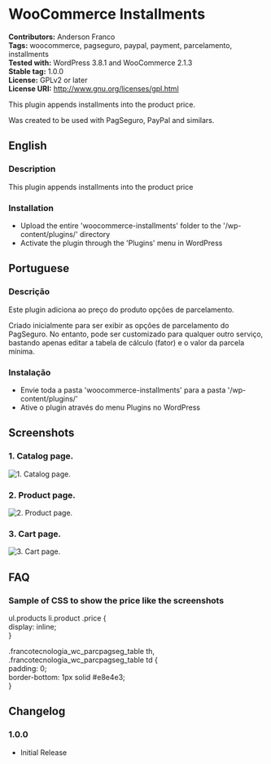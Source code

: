 # WooCommerce Installments #
**Contributors:** Anderson Franco  
**Tags:** woocommerce, pagseguro, paypal, payment, parcelamento, installments  
**Tested with:** WordPress 3.8.1 and WooCommerce 2.1.3  
**Stable tag:** 1.0.0  
**License:** GPLv2 or later  
**License URI:** http://www.gnu.org/licenses/gpl.html  

This plugin appends installments into the product price.

Was created to be used with PagSeguro, PayPal and similars.

## English ##

### Description ###

This plugin appends installments into the product price

### Installation ###

* Upload the entire 'woocommerce-installments' folder to the '/wp-content/plugins/' directory
* Activate the plugin through the 'Plugins' menu in WordPress

## Portuguese ##

### Descrição ###

Este plugin adiciona ao preço do produto opções de parcelamento.

Criado inicialmente para ser exibir as opções de parcelamento do PagSeguro. No entanto, pode ser customizado para qualquer outro serviço, bastando apenas editar a tabela de cálculo (fator) e o valor da parcela mínima.

### Instalação ###

* Envie toda a pasta 'woocommerce-installments' para a pasta '/wp-content/plugins/'
* Ative o plugin através do menu Plugins no WordPress

## Screenshots ##

### 1. Catalog page. ###
![1. Catalog page.](http://andersonfranco.github.io/images/woocommerce-installments/catalog.png)

### 2. Product page. ###
![2. Product page.](http://andersonfranco.github.io/images/woocommerce-installments/product.png)

### 3. Cart page. ###
![3. Cart page.](http://andersonfranco.github.io/images/woocommerce-installments/cart.png)

## FAQ ##

### Sample of CSS to show the price like the screenshots ###

  ul.products li.product .price {  
    display: inline;  
  }  

  .francotecnologia_wc_parcpagseg_table th,  
  .francotecnologia_wc_parcpagseg_table td {  
    padding: 0;  
    border-bottom: 1px solid #e8e4e3;  
  }  

## Changelog ##

### 1.0.0 ###

* Initial Release
